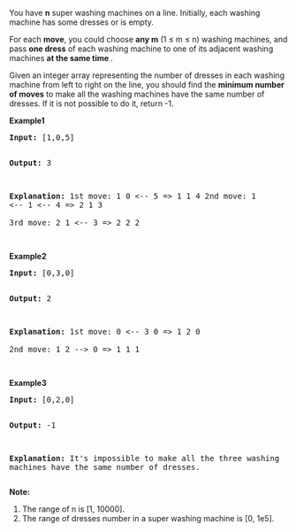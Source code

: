 <div><p>You have <b>n</b> super washing machines on a line. Initially, each washing machine has some dresses or is empty. 
</p>

<p>For each <b>move</b>, you could choose <b>any m</b> (1 ≤ m ≤ n) washing machines, and pass <b>one dress</b> of each washing machine to one of its adjacent washing machines <b> at the same time </b>.  </p>

<p>Given an integer array representing the number of dresses in each washing machine from left to right on the line, you should find the <b>minimum number of moves</b> to make all the washing machines have the same number of dresses. If it is not possible to do it, return -1.</p>

<p><b>Example1</b>
</p><pre><b>Input:</b> [1,0,5]

<b>Output:</b> 3

<b>Explanation:</b> 
1st move:    1     0 &lt;-- 5    =&gt;    1     1     4
2nd move:    1 &lt;-- 1 &lt;-- 4    =&gt;    2     1     3    
3rd move:    2     1 &lt;-- 3    =&gt;    2     2     2   
</pre>

<p><b>Example2</b>
</p><pre><b>Input:</b> [0,3,0]

<b>Output:</b> 2

<b>Explanation:</b> 
1st move:    0 &lt;-- 3     0    =&gt;    1     2     0    
2nd move:    1     2 --&gt; 0    =&gt;    1     1     1     
</pre>

<p><b>Example3</b>
</p><pre><b>Input:</b> [0,2,0]

<b>Output:</b> -1

<b>Explanation:</b> 
It's impossible to make all the three washing machines have the same number of dresses. 
</pre>

<p></p>

<p><b>Note:</b><br>
</p><ol>
<li>The range of n is [1, 10000].</li>
<li>The range of dresses number in a super washing machine is [0, 1e5].</li>
</ol>
<p></p></div>
